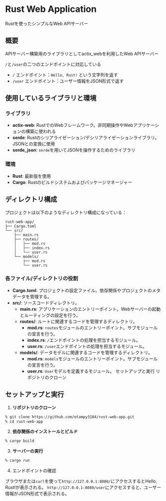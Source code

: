 # Rust Web Application

Rustを使ったシンプルなWeb APIサーバー

## 概要

APIサーバー構築用のライブラリとしてactix_webを利用したWeb APIサーバー

`/`と`/user`の二つのエンドポイントに対応している

- `/` エンドポイント：`Hello, Rust!` という文字列を返す
- `/user` エンドポイント：ユーザー情報をJSON形式で返す

## 使用しているライブラリと環境

### ライブラリ

- **actix-web**: RustでのWebフレームワーク。非同期操作やWebアプリケーションの構築に使われる
- **serde**: Rustのシリアライゼーション/デシリアライゼーションライブラリ。JSONとの変換に使用
- **serde_json**: `serde`を用いてJSONを操作するためのライブラリ

### 環境

- **Rust**: 最新版を使用
- **Cargo**: Rustのビルドシステムおよびパッケージマネージャー

## ディレクトリ構成

プロジェクトは以下のようなディレクトリ構成になっている：

```
rust-web-app/
├── Cargo.toml
└── src/
    ├── main.rs
    ├── routes/
    │   ├── mod.rs
    │   ├── index.rs
    │   └── user.rs
    └── models/
        ├── mod.rs
        └── user.rs
```

### 各ファイル/ディレクトリの役割

- **Cargo.toml**: プロジェクトの設定ファイル。依存関係やプロジェクトのメタデータを管理する。
- **src/**: ソースコードディレクトリ。
  - **main.rs**: アプリケーションのエントリーポイント。Webサーバーの起動とルーティングの設定を行う。
  - **routes/**: ルートに関連するコードを管理するディレクトリ。
    - **mod.rs**: `routes`モジュールのエントリーポイント。サブモジュールの宣言を行う。
    - **index.rs**: `/`エンドポイントの処理を担当するモジュール。
    - **user.rs**: `/user`エンドポイントの処理を担当するモジュール。
  - **models/**: データモデルに関連するコードを管理するディレクトリ。
    - **mod.rs**: `models`モジュールのエントリーポイント。サブモジュールの宣言を行う。
    - **user.rs**: `User`モデルを定義するモジュール。
セットアップと実行
リポジトリのクローン

## セットアップと実行

1. **リポジトリのクローン**

```bash
% git clone https://github.com/otampy3184/rust-web-app.git
% cd rust-web-app
```

2. **依存関係のインストールとビルド**

```bash
% cargo build
```

3. **サーバーの実行**

```bash
% cargo run
```

4. エンドポイントの確認

ブラウザまたは`curl`を使って`http://127.0.0.1:8080/`にアクセスするとHello, Rust!が表示される。
`http://127.0.0.1:8080/user`にアクセスすると、ユーザー情報がJSON形式で表示される。
